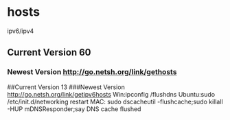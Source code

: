 # hosts
ipv6/ipv4
## Current Version 60
### Newest Version http://go.netsh.org/link/gethosts
##Current Version 13
###Newest Version http://go.netsh.org/link/getipv6hosts
Win:ipconfig /flushdns
Ubuntu:sudo /etc/init.d/networking restart 
MAC: sudo dscacheutil -flushcache;sudo killall -HUP mDNSResponder;say DNS cache flushed
